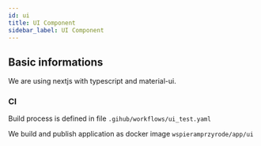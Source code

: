 ```yaml
---
id: ui
title: UI Component
sidebar_label: UI Component
---
```


## Basic informations

We are using nextjs with typescript and material-ui.

### CI

Build process is defined in file ```.gihub/workflows/ui_test.yaml```

We build and publish application as docker image ```wspieramprzyrode/app/ui```
